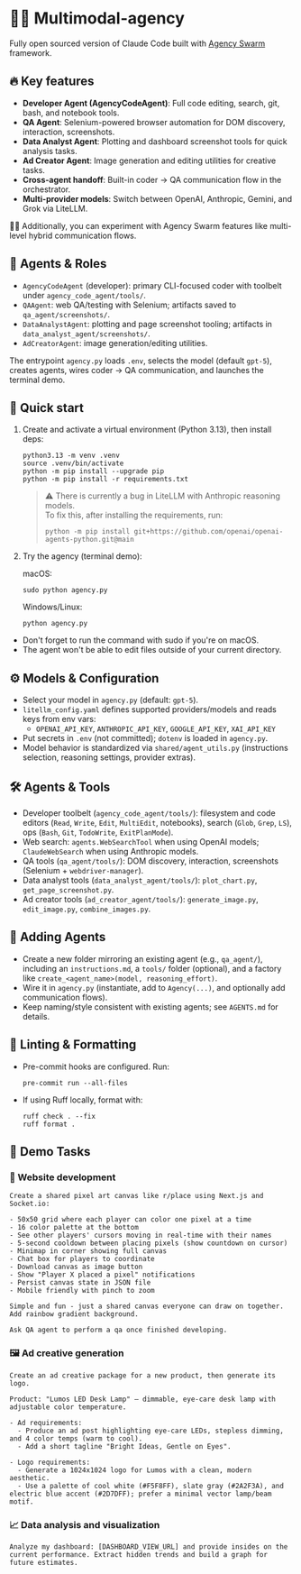 # 👨‍💻 Multimodal-agency

Fully open sourced version of Claude Code built with [Agency Swarm](https://agency-swarm.ai/welcome/overview) framework.

## 🔥 Key features

- **Developer Agent (AgencyCodeAgent)**: Full code editing, search, git, bash, and notebook tools.
- **QA Agent**: Selenium-powered browser automation for DOM discovery, interaction, screenshots.
- **Data Analyst Agent**: Plotting and dashboard screenshot tools for quick analysis tasks.
- **Ad Creator Agent**: Image generation and editing utilities for creative tasks.
- **Cross-agent handoff**: Built-in coder → QA communication flow in the orchestrator.
- **Multi-provider models**: Switch between OpenAI, Anthropic, Gemini, and Grok via LiteLLM.

👨‍💻 Additionally, you can experiment with Agency Swarm features like multi-level hybrid communication flows.

## 🧩 Agents & Roles
- `AgencyCodeAgent` (developer): primary CLI-focused coder with toolbelt under `agency_code_agent/tools/`.
- `QAAgent`: web QA/testing with Selenium; artifacts saved to `qa_agent/screenshots/`.
- `DataAnalystAgent`: plotting and page screenshot tooling; artifacts in `data_analyst_agent/screenshots/`.
- `AdCreatorAgent`: image generation/editing utilities.

The entrypoint `agency.py` loads `.env`, selects the model (default `gpt-5`), creates agents, wires coder → QA communication, and launches the terminal demo.

## 🚀 Quick start

1. Create and activate a virtual environment (Python 3.13), then install deps:

   ```
   python3.13 -m venv .venv
   source .venv/bin/activate
   python -m pip install --upgrade pip
   python -m pip install -r requirements.txt
   ```

   > ⚠️ There is currently a bug in LiteLLM with Anthropic reasoning models.  
   > To fix this, after installing the requirements, run:
   >
   > ```
   > python -m pip install git+https://github.com/openai/openai-agents-python.git@main
   > ```

2. Try the agency (terminal demo):

   macOS:

   ```
   sudo python agency.py
   ```

   Windows/Linux:

   ```
   python agency.py
   ```

- Don't forget to run the command with sudo if you're on macOS.
- The agent won't be able to edit files outside of your current directory.

## ⚙️ Models & Configuration
- Select your model in `agency.py` (default: `gpt-5`).
- `litellm_config.yaml` defines supported providers/models and reads keys from env vars:
  - `OPENAI_API_KEY`, `ANTHROPIC_API_KEY`, `GOOGLE_API_KEY`, `XAI_API_KEY`
- Put secrets in `.env` (not committed); `dotenv` is loaded in `agency.py`.
- Model behavior is standardized via `shared/agent_utils.py` (instructions selection, reasoning settings, provider extras).

## 🛠️ Agents & Tools
- Developer toolbelt (`agency_code_agent/tools/`): filesystem and code editors (`Read`, `Write`, `Edit`, `MultiEdit`, notebooks), search (`Glob`, `Grep`, `LS`), ops (`Bash`, `Git`, `TodoWrite`, `ExitPlanMode`).
- Web search: `agents.WebSearchTool` when using OpenAI models; `ClaudeWebSearch` when using Anthropic models.
- QA tools (`qa_agent/tools/`): DOM discovery, interaction, screenshots (Selenium + `webdriver-manager`).
- Data analyst tools (`data_analyst_agent/tools/`): `plot_chart.py`, `get_page_screenshot.py`.
- Ad creator tools (`ad_creator_agent/tools/`): `generate_image.py`, `edit_image.py`, `combine_images.py`.

## 🔧 Adding Agents
- Create a new folder mirroring an existing agent (e.g., `qa_agent/`), including an `instructions.md`, a `tools/` folder (optional), and a factory like `create_<agent_name>(model, reasoning_effort)`.
- Wire it in `agency.py` (instantiate, add to `Agency(...)`, and optionally add communication flows).
- Keep naming/style consistent with existing agents; see `AGENTS.md` for details.

## 🧹 Linting & Formatting
- Pre-commit hooks are configured. Run:

  ```
  pre-commit run --all-files
  ```

- If using Ruff locally, format with:

  ```
  ruff check . --fix
  ruff format .
  ```

## 📝 Demo Tasks

### 🎨 Website development

```
Create a shared pixel art canvas like r/place using Next.js and Socket.io:

- 50x50 grid where each player can color one pixel at a time
- 16 color palette at the bottom
- See other players' cursors moving in real-time with their names
- 5-second cooldown between placing pixels (show countdown on cursor)
- Minimap in corner showing full canvas
- Chat box for players to coordinate
- Download canvas as image button
- Show "Player X placed a pixel" notifications
- Persist canvas state in JSON file
- Mobile friendly with pinch to zoom

Simple and fun - just a shared canvas everyone can draw on together. Add rainbow gradient background.

Ask QA agent to perform a qa once finished developing.
```

### 🖼️ Ad creative generation

```
Create an ad creative package for a new product, then generate its logo.

Product: "Lumos LED Desk Lamp" — dimmable, eye-care desk lamp with adjustable color temperature.

- Ad requirements:
  - Produce an ad post highlighting eye-care LEDs, stepless dimming, and 4 color temps (warm to cool).
  - Add a short tagline "Bright Ideas, Gentle on Eyes".

- Logo requirements:
  - Generate a 1024x1024 logo for Lumos with a clean, modern aesthetic.
  - Use a palette of cool white (#F5F8FF), slate gray (#2A2F3A), and electric blue accent (#2D7DFF); prefer a minimal vector lamp/beam motif.
```

### 📈 Data analysis and visualization

```
Analyze my dashboard: [DASHBOARD_VIEW_URL] and provide insides on the current performance. Extract hidden trends and build a graph for future estimates.
```
